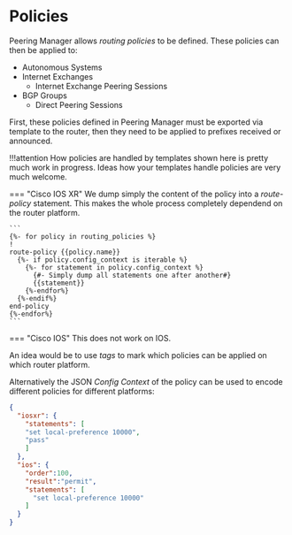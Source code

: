 # Policies
Peering Manager allows _routing policies_ to be defined. These policies can then be applied to:
* Autonomous Systems
* Internet Exchanges
  * Internet Exchange Peering Sessions
* BGP Groups
  * Direct Peering Sessions

First, these policies defined in Peering Manager must be exported via template to the router, then they need to be applied to prefixes received or announced.

!!!attention
    How policies are handled by templates shown here is pretty much work in progress. Ideas how your templates handle policies are very much welcome.

=== "Cisco IOS XR"
    We dump simply the content of the policy into a _route-policy_ statement. This makes the whole process completely dependend on the router platform.


    ```
    {%- for policy in routing_policies %}
    !
    route-policy {{policy.name}}
      {%- if policy.config_context is iterable %}
        {%- for statement in policy.config_context %}
          {#- Simply dump all statements one after another#}
          {{statement}}
        {%-endfor%}
      {%-endif%}
    end-policy
    {%-endfor%}
    ```
=== "Cisco IOS"
    This does not work on IOS.


An idea would be to use _tags_ to mark which policies can be applied on which router platform.

Alternatively the JSON _Config Context_ of the policy can be used to encode different policies for different platforms:
```JSON
{
  "iosxr": {
    "statements": [
    "set local-preference 10000",
    "pass"
    ]
  },
  "ios": {
    "order":100,
    "result":"permit",
    "statements": [
      "set local-preference 10000"
    ]
  }
}

```
